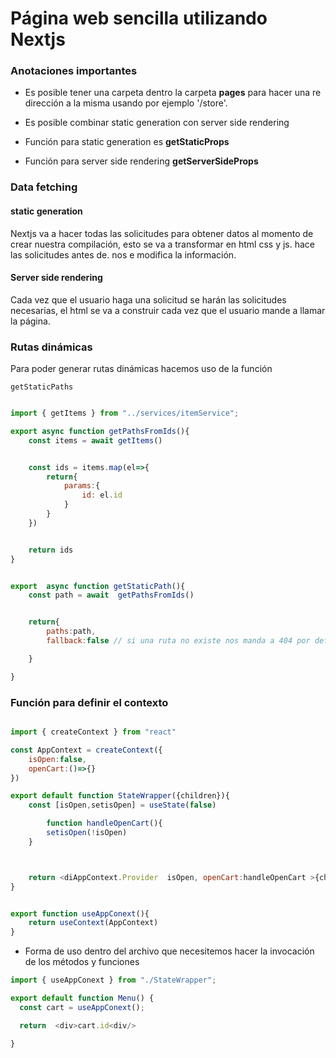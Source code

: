 # Página web sencilla utilizando Nextjs


### Anotaciones importantes


* Es posible tener una carpeta dentro la carpeta **pages** para hacer una re dirección a la misma usando por ejemplo '/store'.

* Es posible combinar static generation con server side rendering

* Función para static generation es **getStaticProps**

* Función para server side rendering **getServerSideProps**


### Data fetching

#### static generation

Nextjs va  a hacer todas las solicitudes para obtener datos al momento de crear nuestra compilación, esto se va a transformar en html css y js. hace las solicitudes antes de. nos e modifica la información.


#### Server side rendering

Cada vez que el usuario haga una solicitud se harán las solicitudes necesarias, el html se va a construir cada vez que el usuario mande a llamar la página.


### Rutas dinámicas

Para poder generar rutas dinámicas hacemos uso de la función 

    getStaticPaths


```javascript

import { getItems } from "../services/itemService";

export async function getPathsFromIds(){
    const items = await getItems()


    const ids = items.map(el=>{
        return{
            params:{
                id: el.id
            }
        }
    })


    return ids
}


export  async function getStaticPath(){
    const path = await  getPathsFromIds()


    return{
        paths:path,
        fallback:false // si una ruta no existe nos manda a 404 por defecto

    }

}

```

### Función para definir el contexto


```javascript

import { createContext } from "react"

const AppContext = createContext({
    isOpen:false,
    openCart:()=>{}
})

export default function StateWrapper({children}){
    const [isOpen,setisOpen] = useState(false)

        function handleOpenCart(){
        setisOpen(!isOpen)
    }



    return <diAppContext.Provider  isOpen, openCart:handleOpenCart >{children}</diAppContext.Provider>
}


export function useAppConext(){
    return useContext(AppContext)
}

```

* Forma de uso dentro del archivo que necesitemos hacer la invocación de los métodos y funciones

```javascript
import { useAppConext } from "./StateWrapper";

export default function Menu() {
  const cart = useAppConext();

  return  <div>cart.id<div/>

}

```
